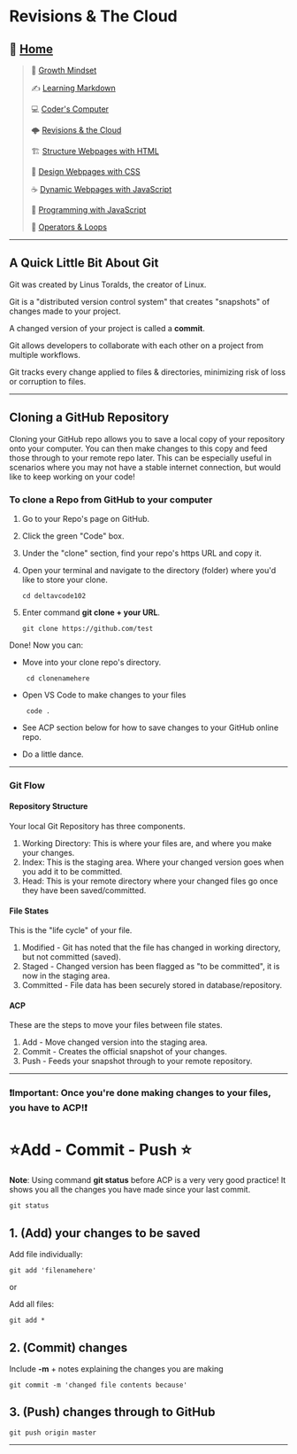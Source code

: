 # Revisions & The Cloud

## 🏡 [**Home**](https://mistidinzy.github.io/ReadingNotes/)

> 💭 [Growth Mindset](01-GrowthMindset.md)
>
> ✍️ [Learning Markdown](02-LearningMarkdown.md)
>
> 💻 [Coder's Computer](03-CodersComputer.md)
>
> 🌩️ [Revisions & the Cloud](04-RevisionsCloud.md)
>
> 🏗️ [Structure Webpages with HTML](05-Structure.md)
>
> 🎨 [Design Webpages with CSS](06-DesignCSS.md)
>
> ☕ [Dynamic Webpages with JavaScript](07-DynamicJavascript.md)
>
> 🌵 [Programming with JavaScript](08-ProgramJS.md)
>
> 🤖 [Operators & Loops](09-OperatorsLoops.md)
<!-- >
> 🧮 [Computer Architecture & Logic](10-CompArchLogic.md) -->

_____

## A Quick Little Bit About Git

Git was created by Linus Toralds, the creator of Linux.

Git is a "distributed version control system" that creates "snapshots" of changes made to your project.

A changed version of your project is called a **commit**.

Git allows developers to collaborate with each other on a project from multiple workflows.

Git tracks every change applied to files & directories, minimizing risk of loss or corruption to files.
_____

## Cloning a GitHub Repository

   Cloning your GitHub repo allows you to save a local copy of your repository onto your computer.
   You can then make changes to this copy and feed those through to your remote repo later.
   This can be especially useful in scenarios where you may not have a stable internet connection, but would like to keep working on your code!

### To clone a Repo from GitHub to your computer

 1. Go to your Repo's page on GitHub.
 2. Click the green "Code" box.
 3. Under the "clone" section, find your repo's https URL and copy it.
 4. Open your terminal and navigate to the directory (folder) where you'd like to store your clone.

        cd deltavcode102

 5. Enter command **git clone + your URL**.

        git clone https://github.com/test

Done!
Now you can:

* Move into your clone repo's directory.

       cd clonenamehere

* Open VS Code to make changes to your files

       code .

* See ACP section below for how to save changes to your GitHub online repo.
* Do a little dance.

_____

### Git Flow

#### Repository Structure

Your local Git Repository has three components.

 1. Working Directory: This is where your files are, and where you make your changes.
 2. Index: This is the staging area. Where your changed version goes when you add it to be committed.
 3. Head: This is your remote directory where your changed files go once they have been saved/committed.

#### File States

This is the "life cycle" of your file.

 1. Modified - Git has noted that the file has changed in working directory, but not committed (saved).
 2. Staged - Changed version has been flagged as "to be committed", it is now in the staging area.
 3. Committed - File data has been securely stored in database/repository.

#### ACP

These are the steps to move your files between file states.

 1. Add - Move changed version into the staging area.
 2. Commit - Creates the official snapshot of your changes.
 3. Push - Feeds your snapshot through to your remote repository.

 _____

### ❗**Important:** Once you're done making changes to your files, you have to ACP!❗

# ⭐Add - Commit - Push ⭐

 **Note**: Using command **git status** before ACP is a very very good practice! It shows you all the changes you have made since your last commit.

    git status

## 1. (Add) your changes to be saved

 Add file individually:

    git add 'filenamehere'

 or

 Add all files:

    git add *

## 2. (Commit) changes

Include **-m** + notes explaining the changes you are making

    git commit -m 'changed file contents because'

## 3. (Push) changes through to GitHub

    git push origin master

_____
